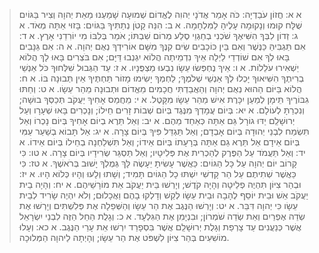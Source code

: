 > א א: חֲזוֹן עֹבַדְיָה:  כֹּה אָמַר אֲדֹנָי יְהוִה לֶאֱדוֹם שְׁמוּעָה שָׁמַעְנוּ מֵאֵת יְהוָה וְצִיר בַּגּוֹיִם שֻׁלָּח קוּמוּ וְנָקוּמָה עָלֶיהָ לַמִּלְחָמָה.
> א ב: הִנֵּה קָטֹן נְתַתִּיךָ בַּגּוֹיִם:  בָּזוּי אַתָּה מְאֹד.
> א ג: זְדוֹן לִבְּךָ הִשִּׁיאֶךָ שֹׁכְנִי בְחַגְוֵי סֶלַע מְרוֹם שִׁבְתּוֹ; אֹמֵר בְּלִבּוֹ מִי יוֹרִדֵנִי אָרֶץ.
> א ד: אִם תַּגְבִּיהַּ כַּנֶּשֶׁר וְאִם בֵּין כּוֹכָבִים שִׂים קִנֶּךָ מִשָּׁם אוֹרִידְךָ נְאֻם יְהוָה.
> א ה: אִם גַּנָּבִים בָּאוּ לְךָ אִם שׁוֹדְדֵי לַיְלָה אֵיךְ נִדְמֵיתָה הֲלוֹא יִגְנְבוּ דַּיָּם; אִם בֹּצְרִים בָּאוּ לָךְ הֲלוֹא יַשְׁאִירוּ עֹלֵלוֹת.
> א ו: אֵיךְ נֶחְפְּשׂוּ עֵשָׂו נִבְעוּ מַצְפֻּנָיו.
> א ז: עַד הַגְּבוּל שִׁלְּחוּךָ כֹּל אַנְשֵׁי בְרִיתֶךָ הִשִּׁיאוּךָ יָכְלוּ לְךָ אַנְשֵׁי שְׁלֹמֶךָ; לַחְמְךָ יָשִׂימוּ מָזוֹר תַּחְתֶּיךָ אֵין תְּבוּנָה בּוֹ.
> א ח: הֲלוֹא בַּיּוֹם הַהוּא נְאֻם יְהוָה וְהַאֲבַדְתִּי חֲכָמִים מֵאֱדוֹם וּתְבוּנָה מֵהַר עֵשָׂו.
> א ט: וְחַתּוּ גִבּוֹרֶיךָ תֵּימָן לְמַעַן יִכָּרֶת אִישׁ מֵהַר עֵשָׂו מִקָּטֶל.
> א י: מֵחֲמַס אָחִיךָ יַעֲקֹב תְּכַסְּךָ בוּשָׁה; וְנִכְרַתָּ לְעוֹלָם.
> א יא: בְּיוֹם עֲמָדְךָ מִנֶּגֶד בְּיוֹם שְׁבוֹת זָרִים חֵילוֹ; וְנָכְרִים בָּאוּ שְׁעָרָו וְעַל יְרוּשָׁלִַם יַדּוּ גוֹרָל גַּם אַתָּה כְּאַחַד מֵהֶם.
> א יב: וְאַל תֵּרֶא בְיוֹם אָחִיךָ בְּיוֹם נָכְרוֹ וְאַל תִּשְׂמַח לִבְנֵי יְהוּדָה בְּיוֹם אָבְדָם; וְאַל תַּגְדֵּל פִּיךָ בְּיוֹם צָרָה.
> א יג: אַל תָּבוֹא בְשַׁעַר עַמִּי בְּיוֹם אֵידָם אַל תֵּרֶא גַם אַתָּה בְּרָעָתוֹ בְּיוֹם אֵידוֹ; וְאַל תִּשְׁלַחְנָה בְחֵילוֹ בְּיוֹם אֵידוֹ.
> א יד: וְאַל תַּעֲמֹד עַל הַפֶּרֶק לְהַכְרִית אֶת פְּלִיטָיו; וְאַל תַּסְגֵּר שְׂרִידָיו בְּיוֹם צָרָה.
> א טו: כִּי קָרוֹב יוֹם יְהוָה עַל כָּל הַגּוֹיִם:  כַּאֲשֶׁר עָשִׂיתָ יֵעָשֶׂה לָּךְ גְּמֻלְךָ יָשׁוּב בְּרֹאשֶׁךָ.
> א טז: כִּי כַּאֲשֶׁר שְׁתִיתֶם עַל הַר קָדְשִׁי יִשְׁתּוּ כָל הַגּוֹיִם תָּמִיד; וְשָׁתוּ וְלָעוּ וְהָיוּ כְּלוֹא הָיוּ.
> א יז: וּבְהַר צִיּוֹן תִּהְיֶה פְלֵיטָה וְהָיָה קֹדֶשׁ; וְיָרְשׁוּ בֵּית יַעֲקֹב אֵת מוֹרָשֵׁיהֶם.
> א יח: וְהָיָה בֵית יַעֲקֹב אֵשׁ וּבֵית יוֹסֵף לֶהָבָה וּבֵית עֵשָׂו לְקַשׁ וְדָלְקוּ בָהֶם וַאֲכָלוּם; וְלֹא יִהְיֶה שָׂרִיד לְבֵית עֵשָׂו כִּי יְהוָה דִּבֵּר.
> א יט: וְיָרְשׁוּ הַנֶּגֶב אֶת הַר עֵשָׂו וְהַשְּׁפֵלָה אֶת פְּלִשְׁתִּים וְיָרְשׁוּ אֶת שְׂדֵה אֶפְרַיִם וְאֵת שְׂדֵה שֹׁמְרוֹן; וּבִנְיָמִן אֶת הַגִּלְעָד.
> א כ: וְגָלֻת הַחֵל הַזֶּה לִבְנֵי יִשְׂרָאֵל אֲשֶׁר כְּנַעֲנִים עַד צָרְפַת וְגָלֻת יְרוּשָׁלִַם אֲשֶׁר בִּסְפָרַד יִרְשׁוּ אֵת עָרֵי הַנֶּגֶב.
> א כא: וְעָלוּ מוֹשִׁעִים בְּהַר צִיּוֹן לִשְׁפֹּט אֶת הַר עֵשָׂו; וְהָיְתָה לַיהוָה הַמְּלוּכָה.
